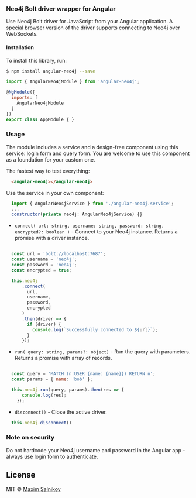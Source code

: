 ### Neo4j Bolt driver wrapper for Angular

Use Neo4j Bolt driver for JavaScript from your Angular application. A special browser version of the driver supports connecting to Neo4j over WebSockets.

#### Installation

To install this library, run:

```bash
$ npm install angular-neo4j --save
```
```js
import { AngularNeo4jModule } from 'angular-neo4j';

@NgModule({
  imports: [
    AngularNeo4jModule
  ]
})
export class AppModule { }
```

### Usage
The module includes a service and a design-free component using this service: login form and query form. You are welcome to use this component as a foundation for your custom one.

The fastest way to test everything:

```html
  <angular-neo4j></angular-neo4j>
```

Use the service in your own component:

```javascript
  import { AngularNeo4jService } from './angular-neo4j.service';
  ...
  constructor(private neo4j: AngularNeo4jService) {}
```
- `connect( url: string, username: string, password: string, encrypted?: boolean )` - Connect to your Neo4j instance. Returns a promise with a driver instance.
```javascript

  const url = 'bolt://localhost:7687';
  const username = 'neo4j';
  const password = 'neo4j';
  const encrypted = true;

  this.neo4j
      .connect(
        url,
        username,
        password,
        encrypted
      )
      .then(driver => {
        if (driver) {
          console.log(`Successfully connected to ${url}`);
        }
      });
```
- `run( query: string, params?: object)` - Run the query with parameters. Returns a promise with array of records.
```javascript

  const query = 'MATCH (n:USER {name: {name}}) RETURN n';
  const params = { name: 'bob' };

  this.neo4j.run(query, params).then(res => {
      console.log(res);
    });
```
- `disconnect()` - Close the active driver.
```javascript
  this.neo4j.disconnect()
```

### Note on security

Do not hardcode your Neo4j username and password in the Angular app - always use login form to authenticate.

## License

MIT © [Maxim Salnikov](mailto:salnikov@gmail.com)
